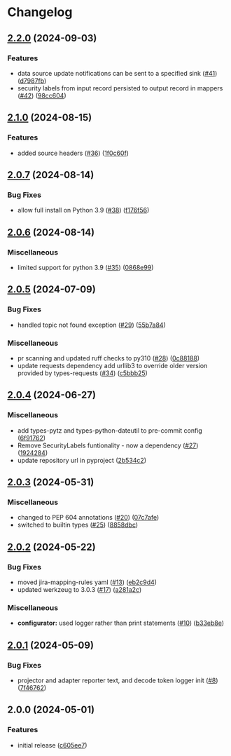 # Changelog

## [2.2.0](https://github.com/telicent-oss/telicent-lib/compare/v2.1.0...v2.2.0) (2024-09-03)


### Features

* data source update notifications can be sent to a specified sink ([#41](https://github.com/telicent-oss/telicent-lib/issues/41)) ([d7987fb](https://github.com/telicent-oss/telicent-lib/commit/d7987fba9393bbc8ae6fe730a87cef5da9e24fb2))
* security labels from input record persisted to output record in mappers ([#42](https://github.com/telicent-oss/telicent-lib/issues/42)) ([98cc604](https://github.com/telicent-oss/telicent-lib/commit/98cc604613ddbeb115ed4ce8b5d4c8b800dd2c24))

## [2.1.0](https://github.com/telicent-oss/telicent-lib/compare/v2.0.7...v2.1.0) (2024-08-15)


### Features

* added source headers ([#36](https://github.com/telicent-oss/telicent-lib/issues/36)) ([1f0c60f](https://github.com/telicent-oss/telicent-lib/commit/1f0c60f5cb45848668ca1469d81f4390118a91d3))

## [2.0.7](https://github.com/telicent-oss/telicent-lib/compare/v2.0.6...v2.0.7) (2024-08-14)


### Bug Fixes

* allow full install on Python 3.9 ([#38](https://github.com/telicent-oss/telicent-lib/issues/38)) ([f176f56](https://github.com/telicent-oss/telicent-lib/commit/f176f56618ce0af7b7775a77b599885ba92801a8))

## [2.0.6](https://github.com/telicent-oss/telicent-lib/compare/v2.0.5...v2.0.6) (2024-08-14)


### Miscellaneous

* limited support for python 3.9 ([#35](https://github.com/telicent-oss/telicent-lib/issues/35)) ([0868e99](https://github.com/telicent-oss/telicent-lib/commit/0868e99efacf41452fc6b0e7874a7b4c91580299))

## [2.0.5](https://github.com/telicent-oss/telicent-lib/compare/v2.0.4...v2.0.5) (2024-07-09)


### Bug Fixes

* handled topic not found exception ([#29](https://github.com/telicent-oss/telicent-lib/issues/29)) ([55b7a84](https://github.com/telicent-oss/telicent-lib/commit/55b7a848785fa4a24cd420ada397d55fd860a317))


### Miscellaneous

* pr scanning and updated ruff checks to py310 ([#28](https://github.com/telicent-oss/telicent-lib/issues/28)) ([0c88188](https://github.com/telicent-oss/telicent-lib/commit/0c88188a6593309a9ddb627e3cab4b943efa950f))
* update requests dependency add urllib3 to override older version provided by types-requests ([#34](https://github.com/telicent-oss/telicent-lib/issues/34)) ([c5bbb25](https://github.com/telicent-oss/telicent-lib/commit/c5bbb25f0948bdefbf38e94a8771341444e5743c))

## [2.0.4](https://github.com/telicent-oss/telicent-lib/compare/v2.0.3...v2.0.4) (2024-06-27)


### Miscellaneous

* add types-pytz and types-python-dateutil to pre-commit config ([6f91762](https://github.com/telicent-oss/telicent-lib/commit/6f9176294b0ba2a96bc6ca540d061d6904f914fd))
* Remove SecurityLabels funtionality - now a dependency ([#27](https://github.com/telicent-oss/telicent-lib/issues/27)) ([1924284](https://github.com/telicent-oss/telicent-lib/commit/19242843fa723b8262a0b7708a9a43ca4f5f5e63))
* update repository url in pyproject ([2b534c2](https://github.com/telicent-oss/telicent-lib/commit/2b534c200a75542ab0c6094dc4a02e40f515dc58))

## [2.0.3](https://github.com/telicent-oss/telicent-lib/compare/v2.0.2...v2.0.3) (2024-05-31)


### Miscellaneous

* changed to PEP 604 annotations ([#20](https://github.com/telicent-oss/telicent-lib/issues/20)) ([07c7afe](https://github.com/telicent-oss/telicent-lib/commit/07c7afe9d0f3cd6af3e18cde6751af6766772dd4))
* switched to builtin types ([#25](https://github.com/telicent-oss/telicent-lib/issues/25)) ([8858dbc](https://github.com/telicent-oss/telicent-lib/commit/8858dbca8b634e9bcbdb4f955cdc2c0ed7b5fa68))

## [2.0.2](https://github.com/telicent-oss/telicent-lib/compare/v2.0.1...v2.0.2) (2024-05-22)


### Bug Fixes

* moved jira-mapping-rules yaml ([#13](https://github.com/telicent-oss/telicent-lib/issues/13)) ([eb2c9d4](https://github.com/telicent-oss/telicent-lib/commit/eb2c9d42d4da521b0b72cbd5b78ccb77b24c485a))
* updated werkzeug to 3.0.3 ([#17](https://github.com/telicent-oss/telicent-lib/issues/17)) ([a281a2c](https://github.com/telicent-oss/telicent-lib/commit/a281a2c8ef1429f89254c966ee4e81321dc4dfcd))


### Miscellaneous

* **configurator:** used logger rather than print statements ([#10](https://github.com/telicent-oss/telicent-lib/issues/10)) ([b33eb8e](https://github.com/telicent-oss/telicent-lib/commit/b33eb8e24589f14e8750b8e380bcc08dc413586e))

## [2.0.1](https://github.com/telicent-oss/telicent-lib/compare/v2.0.0...v2.0.1) (2024-05-09)


### Bug Fixes

* projector and adapter reporter text, and decode token logger init ([#8](https://github.com/telicent-oss/telicent-lib/issues/8)) ([7f46762](https://github.com/telicent-oss/telicent-lib/commit/7f46762a57fb834f7366d2912af5c76d1fce27e0))

## 2.0.0 (2024-05-01)


### Features

* initial release ([c605ee7](https://github.com/telicent-oss/telicent-lib/commit/c605ee76a5dea86585112620b4350855d527ccc5))
